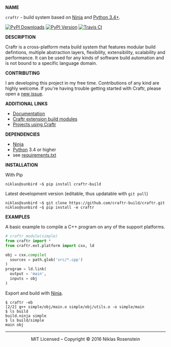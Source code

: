 __NAME__

`craftr` - build system based on [Ninja][] and [Python 3.4+][Python].

[![PyPI Downloads](http://img.shields.io/pypi/dm/craftr-build.svg)](https://pypi.python.org/pypi/craftr-build)
[![PyPI Version](https://img.shields.io/pypi/v/craftr-build.svg)](https://pypi.python.org/pypi/craftr-build)
[![Travis CI](https://travis-ci.org/craftr-build/craftr.svg)](https://travis-ci.org/craftr-build/craftr)

__DESCRIPTION__

Craftr is a cross-platform meta build system that features modular build
defintions, multiple abstraction layers, flexibility, extensibility, scalability
and performance. It can be used for any kinds of software build automation and
is not bound to a specific language domain.

__CONTRIBUTING__

I am developing this project in my free time. Contributions of any kind are
highly welcome. If you're having trouble getting started with Craftr, please
open a [new issue][].

__ADDITIONAL LINKS__

* [Documentation](http://craftr.readthedocs.org/en/latest/?badge=latest)
* [Craftr extension build modules](https://github.com/craftr-build/craftr/wiki/Craftr-Extensions)
* [Projects using Craftr](https://github.com/craftr-build/craftr/wiki/Projects-using-Craftr)

__DEPENDENCIES__

- [Ninja][]
- [Python][] 3.4 or higher
- see [requirements.txt](requirements.txt)

__INSTALLATION__

With Pip

    niklas@sunbird ~$ pip install craftr-build

Latest development version (editable, thus updatable with `git pull`)

    niklas@sunbird ~$ git clone https://github.com/craftr-build/craftr.git
    niklas@sunbird ~$ pip install -e craftr

__EXAMPLES__

A basic example to compile a C++ program on any of the support platforms.

```python
# craftr_module(simple)
from craftr import *
from craftr.ext.platform import cxx, ld

obj = cxx.compile(
  sources = path.glob('src/*.cpp')
)
program = ld.link(
  output = 'main',
  inputs = obj
)
```

Export and build with [Ninja][].

    $ craftr -eb
    [2/2] g++ simple/obj/main.o simple/obj/utils.o -o simple/main
    $ ls build
    build.ninja simple
    $ ls build/simple
    main obj

----

<p align="center">MIT Licensed &ndash; Copyright &copy; 2016  Niklas Rosenstein</p>

  [new issue]: https://github.com/craftr-build/craftr/issues/new
  [Ninja]: https://github.com/ninja-build/ninja
  [Python]: https://www.python.org/
  [docs_Tasks]: http://craftr.readthedocs.org/en/latest/?badge=latest#tasks
